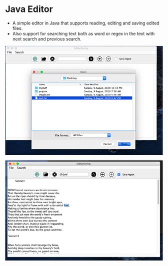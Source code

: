 # Java Editor
* A simple editor in Java that supports reading, editing and saving edited files.
* Also support for searching text both as word or regex in the text with next search and previous search.

![Image of OpenFile](src/images/openFile.png)

![Image of searching](src/images/searching.png)